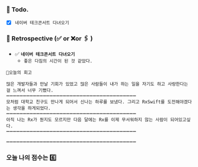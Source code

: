 ### 📌 Todo.

- [x] `네이버 테크콘서트 다녀오기`


### 🧐 Retrospective (✅ or ❌or 🖇 ) 

- ✅  **`네이버 테크콘서트 다녀오기`**
   - `좋은 다짐의 시간이 된 것 같았다.`

```회고
💬오늘의 회고

많은 개발자들과 만날 기회가 있었고 많은 사람들이 내가 하는 일을 자기도 하고 사랑한다는 걸 느껴서 너무 기뻤다.
➖➖➖➖➖➖➖➖➖➖➖➖➖➖➖➖➖➖➖➖➖➖➖➖➖➖➖➖➖➖➖➖➖➖➖➖➖➖➖
모처럼 대학교 친구도 만나게 되어서 신나는 하루를 보냈다. 그리고 RxSwift를 도전해야겠다는 생각을 하게되었다.
➖➖➖➖➖➖➖➖➖➖➖➖➖➖➖➖➖➖➖➖➖➖➖➖➖➖➖➖➖➖➖➖➖➖➖➖➖➖➖
아직 나는 Rx가 뭔지도 모르지만 다음 달에는 Rx를 이제 무서워하지 않는 사람이 되어있고싶다.
➖➖➖➖➖➖➖➖➖➖➖➖➖➖➖➖➖➖➖➖➖➖➖➖➖➖➖➖➖➖➖➖➖➖➖➖➖➖➖

➖➖➖➖➖➖➖➖➖➖➖➖➖➖➖➖➖➖➖➖➖➖➖➖➖➖➖➖➖➖➖➖➖➖➖➖➖➖➖
```

### 오늘 나의 점수는  6️⃣

